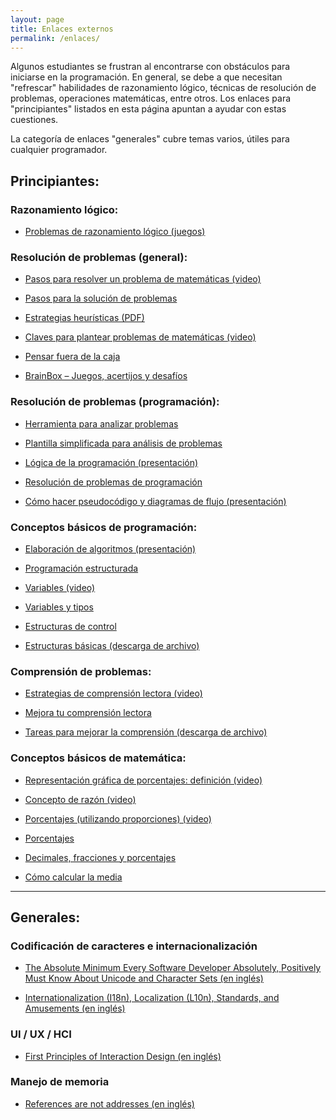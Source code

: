 ```yaml
---
layout: page
title: Enlaces externos
permalink: /enlaces/
---
```


Algunos estudiantes se frustran al encontrarse con obstáculos para iniciarse en la programación. En general, se debe a que necesitan "refrescar" habilidades de razonamiento lógico, técnicas de resolución de problemas, operaciones matemáticas, entre otros. Los enlaces para "principiantes" listados en esta página apuntan a ayudar con estas cuestiones.

La categoría de enlaces "generales" cubre temas varios, útiles para cualquier programador.

## Principiantes:

### Razonamiento lógico:

- <a href="http://ntic.educacion.es/w3/eos/MaterialesEducativos/mem2009/problematic/" target="_blank">Problemas de razonamiento lógico (juegos)</a>

### Resolución de problemas (general):

- <a href="https://www.youtube.com/watch?v=preUTdOwXhU" target="_blank">Pasos para resolver un problema de matemáticas (video)</a>
  
- <a href="http://www.conocimientosweb.net/zip/article814.html" target="_blank">Pasos para la solución de problemas</a>
  
- <a href="http://www2.caminos.upm.es/Departamentos/matematicas/Fdistancia/PIE/Problemas/ESTRATEGIAS%20HEUR%C3%8DSTICAS.pdf" target="_blank">Estrategias heurísticas (PDF)</a>
  
- <a href="https://www.youtube.com/watch?v=EYG1XvNUZF0" target="_blank">Claves para plantear problemas de matemáticas (video)</a>
  
- <a href="http://pastorcortes.net/992/pensar-fuera-de-la-caja/" target="_blank">Pensar fuera de la caja</a>
  
- <a href="http://www.brainbox.uy/" target="_blank">BrainBox &#8211; Juegos, acertijos y desafíos</a>

### Resolución de problemas (programación):

- <a href="http://www.eduteka.org/analisisproblemas.php" target="_blank">Herramienta para analizar problemas</a>
  
- <a href="http://www.eduteka.org/pdfdir/AnalisisProblemas_PLANTILLA.pdf" target="_blank">Plantilla simplificada para análisis de problemas</a>
  
- <a href="http://www.slideshare.net/videoconferencias/logica-de-la-programacin-problemas-y-soluciones" target="_blank">Lógica de la programación (presentación)</a>
  
- <a href="http://es.wikipedia.org/wiki/Resoluci%C3%B3n_de_problemas_de_programaci%C3%B3n" target="_blank">Resolución de problemas de programación</a>
  
- <a href="http://www.slideshare.net/grachika/como-hacer-un-pseudocodigo-y-diagrama" target="_blank">Cómo hacer pseudocódigo y diagramas de flujo (presentación)</a>

### Conceptos básicos de programación:

- <a href="http://www.slideshare.net/ballbreackerhouse/elaboracin-de-algoritmos" target="_blank">Elaboración de algoritmos (presentación)</a>

- <a href="http://www.ite.educacion.es/formacion/materiales/47/cd/mod3/3a_2.htm" target="_blank">Programación estructurada</a>
  
- <a href="https://www.youtube.com/watch?v=5CLASPfh5q8" target="_blank">Variables (video)</a>
  
- <a href="http://www.fing.edu.uy/inco/cursos/fpr/wiki/index.php/Variables_y_Tipos" target="_blank">Variables y tipos</a>
  
- <a href="http://es.wikipedia.org/wiki/Estructuras_de_control" target="_blank">Estructuras de control</a>
  
- <a href="http://exa.unne.edu.ar/ingenieria/computacion/Tema6.ppt" target="_blank">Estructuras básicas (descarga de archivo)</a>

### Comprensión de problemas:

- <a href="https://www.youtube.com/watch?v=Pm_Bt7_j91s" target="_blank">Estrategias de comprensión lectora (video)</a>
  
- <a href="http://www.etitulo.com/mejora-tu-comprension-lectora/" target="_blank">Mejora tu comprensión lectora</a>
  
- <a href="http://www.ricardovazquez.es/MATEMATICASarchivos/PROBLEMAS/PR06%20MejorarCompren/TallerProbMejorar%20comprension.ppt" target="_blank">Tareas para mejorar la comprensión (descarga de archivo)</a>

### Conceptos básicos de matemática:

- <a href="https://www.youtube.com/watch?v=OOyrtBuyt30" target="_blank">Representación gráfica de porcentajes: definición (video)</a>
  
- <a href="https://www.youtube.com/watch?v=5Lns22rB1Zw" target="_blank">Concepto de razón (video)</a>
  
- <a href="https://www.youtube.com/watch?v=vaDwmY0kolg" target="_blank">Porcentajes (utilizando proporciones) (video)</a>
  
- <a href="http://www.disfrutalasmatematicas.com/numeros/porcentajes.html" target="_blank">Porcentajes</a>
  
- <a href="http://www.disfrutalasmatematicas.com/numeros/decimales-fracciones-porcentajes.html" target="_blank">Decimales, fracciones y porcentajes</a>

- <a href="http://www.disfrutalasmatematicas.com/datos/media.html" target="_blank">Cómo calcular la media</a>

---

## Generales:


### Codificación de caracteres e internacionalización

- <a href="http://www.joelonsoftware.com/articles/Unicode.html" target="_blank">The Absolute Minimum Every Software Developer Absolutely, Positively Must Know About Unicode and Character Sets (en inglés)</a>
  
- <a href="http://www.i18nguy.com/" target="_blank">Internationalization (I18n), Localization (L10n), Standards, and Amusements (en inglés)</a>

### UI / UX / HCI

- <a href="http://asktog.com/atc/principles-of-interaction-design/" target="_blank">First Principles of Interaction Design (en inglés)</a>

### Manejo de memoria

- <a href="https://blogs.msdn.microsoft.com/ericlippert/2009/02/17/references-are-not-addresses/" target="_blank">References are not addresses (en inglés)</a>

